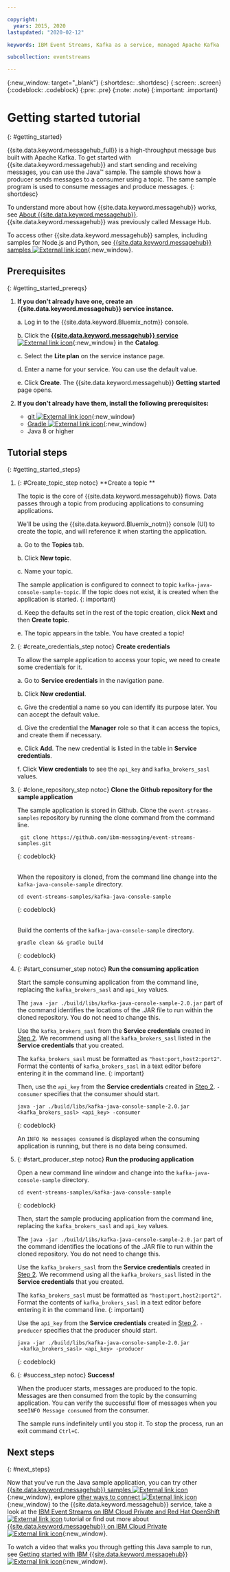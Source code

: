 ```yaml
---

copyright:
  years: 2015, 2020
lastupdated: "2020-02-12"

keywords: IBM Event Streams, Kafka as a service, managed Apache Kafka

subcollection: eventstreams

---
```


{:new_window: target="_blank"}
{:shortdesc: .shortdesc}
{:screen: .screen}
{:codeblock: .codeblock}
{:pre: .pre}
{:note: .note}
{:important: .important}

# Getting started tutorial
{: #getting_started}

{{site.data.keyword.messagehub_full}} is a high-throughput message bus built with Apache Kafka. To get started with {{site.data.keyword.messagehub}}
and start sending and receiving messages, you can use the Java™ sample. The sample shows how a producer sends
messages to a consumer using a topic. The same sample program is used to consume messages and
produce messages.
{: shortdesc}

To understand more about how {{site.data.keyword.messagehub}} works, see [About {{site.data.keyword.messagehub}}](/docs/EventStreams?topic=eventstreams-about). {{site.data.keyword.messagehub}} was previously called Message Hub.

To access other {{site.data.keyword.messagehub}} samples, including samples for Node.js and Python, see [{{site.data.keyword.messagehub}} samples ![External link icon](../../icons/launch-glyph.svg "External link icon")](https://github.com/ibm-messaging/event-streams-samples){:new_window}.

<!-- 11/01/18 - Karen - removing diagram as requested by James
![Java sample overview diagram](getting_started_sample.gif "Overview diagram of Java sample showing the flow of messages.")
-->
<!-- 08/08/2019 - Chloe - Re-structuring to get UI components of the flow introduced earlier in the flow. Also moving pre-requsisites to a potentially collapsible section. -->

## Prerequisites
{: #getting_started_prereqs}

1. **If you don't already have one, create an {{site.data.keyword.messagehub}} service instance.**

   a. Log in to the {{site.data.keyword.Bluemix_notm}} console.
  
   b. Click the [**{{site.data.keyword.messagehub}} service** ![External link icon](../../icons/launch-glyph.svg "External link icon")](https://cloud.ibm.com/catalog/event-streams){:new_window} in the **Catalog**.
  
   c. Select the **Lite plan** on the service instance page.
  
   d. Enter a name for your service. You can use the default value.
  
   e. Click **Create**. The {{site.data.keyword.messagehub}} **Getting started** page opens. 

2. **If you don't already have them, install the following prerequisites:**
	
	* [git ![External link icon](../../icons/launch-glyph.svg "External link icon")](https://git-scm.com/){:new_window}
	* [Gradle ![External link icon](../../icons/launch-glyph.svg "External link icon")](https://gradle.org/){:new_window}
	* Java 8 or higher

## Tutorial steps
{: #getting_started_steps}

1. {: #Create_topic_step notoc} **Create a topic **

   The topic is the core of {{site.data.keyword.messagehub}} flows. Data passes through a topic from producing applications to consuming applications. 

   We'll be using the {{site.data.keyword.Bluemix_notm}} console (UI) to create the topic, and will reference it when starting the application.

      a. Go to the **Topics** tab.
  
      b. Click **New topic**.
  
      c. Name your topic.
  
     The sample application is configured to connect to topic `kafka-java-console-sample-topic`. If the topic does not exist, it is created when the application is started. 
     {: important}

      d. Keep the defaults set in the rest of the topic creation, click **Next** and then **Create topic**.

      e. The topic appears in the table. You have created a topic!
  
2. {: #create_credentials_step notoc} **Create credentials**

    To allow the sample application to access your topic, we need to create some credentials for it. 

     a. Go to **Service credentials** in the navigation pane.
  
     b. Click **New credential**.
  
     c. Give the credential a name so you can identify its purpose later. You can accept the default value.
  
     d. Give the credential the **Manager** role so that it can access the topics, and create them if necessary. 
  
     e. Click **Add**. The new credential is listed in the table in **Service credentials**.
  
     f. Click **View credentials** to see the `api_key` and `kafka_brokers_sasl` values.

3. {: #clone_repository_step notoc} **Clone the Github repository for the sample application**

   The sample application is stored in Github. Clone the `event-streams-samples` repository by running the clone command from the command line. 

   ```
    git clone https://github.com/ibm-messaging/event-streams-samples.git
   ```
   {: codeblock}

   <br/>
   When the repository is cloned, from the command line change into the <code>kafka-java-console-sample</code> directory.

   ```
   cd event-streams-samples/kafka-java-console-sample
   ```
   {: codeblock}

   <br/>
   Build the contents of the <code>kafka-java-console-sample</code> directory.

   ```
   gradle clean && gradle build
   ```
   {: codeblock}

4. {: #start_consumer_step notoc} **Run the consuming application**
   
   Start the sample consuming application from the command line, replacing the `kafka_brokers_sasl` and `api_key` values. 

   The `java -jar ./build/libs/kafka-java-console-sample-2.0.jar` part of the command identifies the locations of the .JAR file to run within the cloned repository. You do not need to change this. 
   
   Use the `kafka_brokers_sasl` from the **Service credentials** created in [Step 2](/docs/EventStreams?topic=eventstreams-getting_started#create_credentials_step). We recommend using all the `kafka_brokers_sasl` listed in the **Service credentials** that you created.

   The `kafka_brokers_sasl` must be formatted as `"host:port,host2:port2"`. </br> Format the contents of `kafka_brokers_sasl` in a text editor before entering it in the command line.
   {: important}

   Then, use the `api_key` from the **Service credentials** created in [Step 2](/docs/EventStreams?topic=eventstreams-getting_started#create_credentials_step). `-consumer` specifies that the consumer should start. 

   ```
   java -jar ./build/libs/kafka-java-console-sample-2.0.jar 
   <kafka_brokers_sasl> <api_key> -consumer
   ```
   {: codeblock}

   An `INFO No messages consumed` is displayed when the consuming application is running, but there is no data being consumed. 

5. {: #start_producer_step notoc} **Run the producing application**

   Open a new command line window and change into the <code>kafka-java-console-sample</code> directory.

   ```
   cd event-streams-samples/kafka-java-console-sample
   ```
   {: codeblock}
   
   Then, start the sample producing application from the command line, replacing the `kafka_brokers_sasl` and `api_key` values. 

   The `java -jar ./build/libs/kafka-java-console-sample-2.0.jar` part of the command identifies the locations of the .JAR file to run within the cloned repository. You do not need to change this. 

   Use the `kafka_brokers_sasl` from the **Service credentials** created in [Step 2](/docs/EventStreams?topic=eventstreams-getting_started#create_credentials_step). We recommend using all the `kafka_brokers_sasl` listed in the **Service credentials** that you created.

   The `kafka_brokers_sasl` must be formatted as `"host:port,host2:port2"`. </br> Format the contents of `kafka_brokers_sasl` in a text editor before entering it in the command line.
   {: important}

   Use the `api_key` from the **Service credentials** created in [Step 2](/docs/EventStreams?topic=eventstreams-getting_started#create_credentials_step). `-producer` specifies that the producer should start. 

   ```
   java -jar ./build/libs/kafka-java-console-sample-2.0.jar
	<kafka_brokers_sasl> <api_key> -producer
   ```
   {: codeblock}

6. {: #success_step notoc} **Success!**

   When the producer starts, messages are produced to the topic. Messages are then consumed from the topic by the consuming application.
   You can verify the successful flow of messages when you see`INFO Message consumed` from the consumer. 

   The sample runs indefinitely until you stop it. To stop the process, run an exit command `Ctrl+C`.

## Next steps
{: #next_steps}

Now that you've run the Java sample application, you can try other [{{site.data.keyword.messagehub}} samples ![External link icon](../../icons/launch-glyph.svg "External link icon")](https://github.com/ibm-messaging/event-streams-samples){:new_window}, explore [other ways to connect ![External link icon](../../icons/launch-glyph.svg "External link icon")](/docs/EventStreams?topic=eventstreams-kafka_connect){:new_window} to the {{site.data.keyword.messagehub}} service, take a look at the [IBM Event Streams on IBM Cloud Private and Red Hat OpenShift ![External link icon](../../icons/launch-glyph.svg "External link icon")](https://www.ibm.com/cloud/garage/dte/tutorial/ibm-event-streams-tutorial-part-1) tutorial or find out more about 
[{{site.data.keyword.messagehub}} on IBM Cloud Private ![External link icon](../../icons/launch-glyph.svg "External link icon")](https://ibm.github.io/event-streams/){:new_window}.

To watch a video that walks
you through getting this Java sample to run, see [Getting started with IBM {{site.data.keyword.messagehub}} ![External link icon](../../icons/launch-glyph.svg "External link icon")](https://www.youtube.com/watch?v=XyNy7TcfJOc){:new_window}.
 
 
<!-- 07/06/18 - Karen: removing until a newer version available
To watch a video that walks
you through getting a Java sample to run against {{site.data.keyword.messagehub}}, see [{{site.data.keyword.messagehub}} - Getting started with IBM's Kafka in the cloud ![External link icon](../../icons/launch-glyph.svg "External link icon")](https://www.youtube.com/watch?v=tt-bLtFzC_4){:new_window}.
-->





